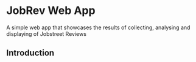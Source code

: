 # JobRev Web App
A simple web app that showcases the results of collecting, analysing and displaying of Jobstreet Reviews

## Introduction


